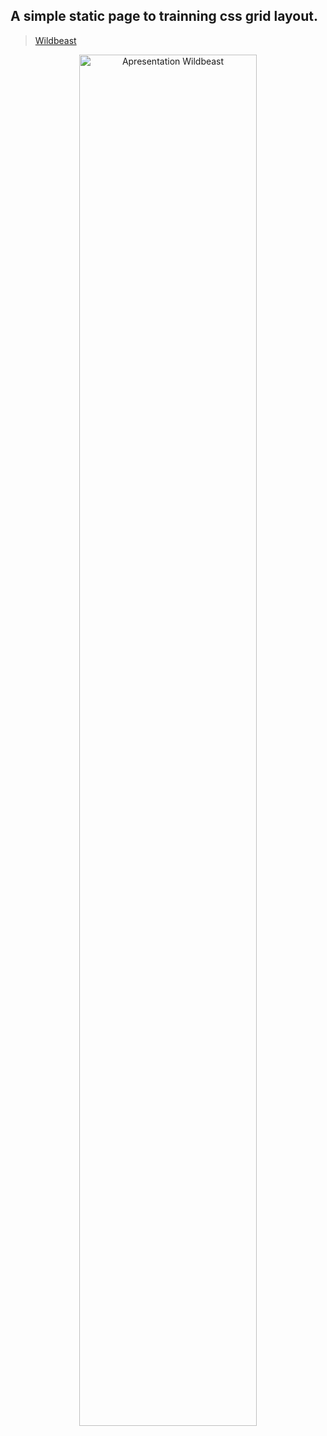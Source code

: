 ## A simple static page to trainning css grid layout.

> [Wildbeast](https://lucasheverton.github.io/wildbeast/)

<div align="center">
  <img width="75%" src="./wildbeast.gif" alt="Apresentation Wildbeast" title="Apresentation Wildbeast"/>
</div>

